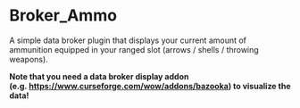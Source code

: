 # Broker_Ammo

A simple data broker plugin that displays your current amount of ammunition equipped in your ranged slot (arrows / shells / throwing weapons).

**Note that you need a data broker display addon (e.g. https://www.curseforge.com/wow/addons/bazooka) to visualize the data!**
